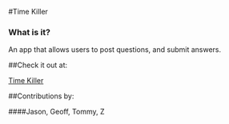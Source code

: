 #Time Killer

### What is it?

An app that allows users to post questions, and submit answers.

##Check it out at:

[Time Killer](http://timekiller.herokuapp.com)

##Contributions by:

####Jason, Geoff, Tommy, Z
